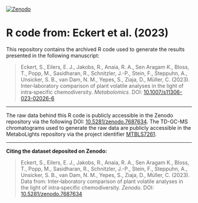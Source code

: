 [![Zenodo](https://zenodo.org/badge/604220283.svg)](https://zenodo.org/badge/latestdoi/604220283)
# R code from: Eckert et al. (2023)
This repository contains the archived R code used to generate the results presented in the following manuscript:
>Eckert, S., Eilers, E. J., Jakobs, R., Anaia, R. A., Sen Aragam K., Bloss, T., Popp, M., Sasidharan, R., Schnitzler, J.-P., Stein, F., Steppuhn, A., Unsicker, S. B., van Dam, N. M., Yepes, S., Ziaja, D., Müller, C. (2023). Inter‑laboratory comparison of plant volatile analyses in the light of intra‑specific chemodiversity. _Metabolomics_. DOI: [10.1007/s11306-023-02026-6](https://doi.org/10.1007/s11306-023-02026-6)
---

The raw data behind this R code is publicly accessible in the Zenodo repository via the following DOI: [10.5281/zenodo.7687634](https://doi.org/10.5281/zenodo.7687634). The TD-GC-MS chromatograms used to generate the raw data are publicly accessible in the MetaboLights repository via the project identifier [MTBLS7261](www.ebi.ac.uk/metabolights/MTBLS7261).

---

**Citing the dataset deposited on Zenodo:**
>Eckert, S., Eilers, E. J., Jakobs, R., Anaia, R. A., Sen Aragam K., Bloss, T., Popp, M., Sasidharan, R., Schnitzler, J.-P., Stein, F., Steppuhn, A., Unsicker, S. B., van Dam, N. M., Yepes, S., Ziaja, D., Müller, C. (2023). Data from: Inter‑laboratory comparison of plant volatile analyses in the light of intra‑specific chemodiversity. *Zenodo*. DOI: [10.5281/zenodo.7687634](https://doi.org/10.5281/zenodo.7687634)

